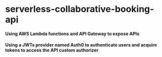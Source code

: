 # serverless-collaborative-booking-api

#### Using AWS Lambda functions and API Gateway to expose APIs
#### Using a JWTs provider named Auth0 to authenticate users and acquire tokens to access the API custom authorizer
